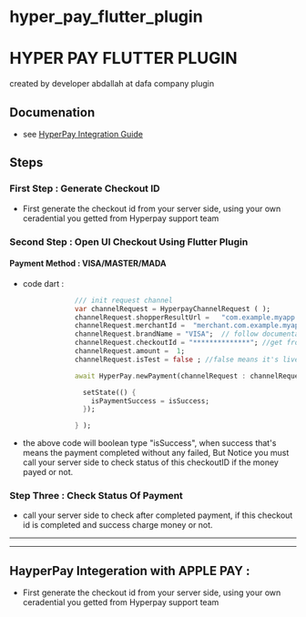 # hyper_pay_flutter_plugin

# HYPER PAY FLUTTER PLUGIN
 created by developer abdallah at dafa company plugin

## Documenation 
* see [HyperPay Integration Guide](https://www.hyperpay.com/integration-guide/)


## Steps

### First Step : Generate Checkout ID 

* First generate the checkout id from your server side, using your own ceradential you getted from Hyperpay support team

### Second Step : Open UI Checkout Using Flutter Plugin

#### Payment Method : VISA/MASTER/MADA 

* code dart :
```dart
                /// init request channel
                var channelRequest = HyperpayChannelRequest ( );
                channelRequest.shopperResultUrl =   "com.example.myapp.payment";  //contact hyperpay support to get merchantId
                channelRequest.merchantId =  "merchant.com.example.myapp";  //contact hyperpay support to get merchantId
                channelRequest.brandName = "VISA";  // follow documentation to get brand name, example : VISA/MASTER/MADA 
                channelRequest.checkoutId = "**************"; //get from your server side 
                channelRequest.amount =  1;
                channelRequest.isTest = false ; //false means it's live

                await HyperPay.newPayment(channelRequest : channelRequest, onComplete: (bool isSuccess) {

                  setState(() {
                    isPaymentSuccess = isSuccess;
                  });

                } );
```
* the above code will boolean type "isSuccess", when success that's means the payment completed without any failed,
  But Notice you must call your server side to check status of this checkoutID if the money payed or not.
 
### Step Three : Check Status Of Payment 

* call your server side to check after completed payment, if this checkout id is completed and success charge money or not.


-----

-----

## HayperPay Integeration with APPLE PAY :

* First generate the checkout id from your server side, using your own ceradential you getted from Hyperpay support team

